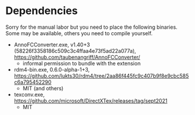 # Dependencies

Sorry for the manual labor but you need to place the following binaries.
Some may be available, others you need to compile yourself.

- AnnoFCConverter.exe, v1.40+3 (58226f3358186c509c3c4ffaa4e73f5ad22a077a), https://github.com/taubenangriff/AnnoFCConverter/
  - informal permission to bundle with the extension
- rdm4-bin.exe, 0.6.0-alpha-1+3, https://github.com/lukts30/rdm4/tree/2aa86f445fc9c407b9f8e9cbc585c6a795452290
  - MIT (and others)
- texconv.exe, https://github.com/microsoft/DirectXTex/releases/tag/sept2021
  - MIT

